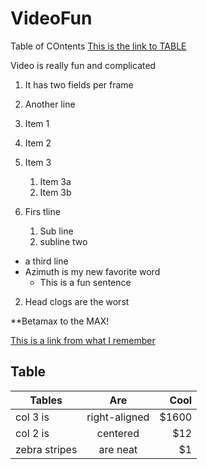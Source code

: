 # VideoFun

Table of COntents
[This is the link to TABLE](#Table)

Video is really fun and complicated
1. It has two fields per frame
1. Another line
1. Item 1
1. Item 2
1. Item 3
   1. Item 3a
   1. Item 3b

1. Firs tline
   1. Sub line
   1. subline two
* a third line
* Azimuth is my new favorite word
  * This is a fun sentence
2. Head clogs are the worst
  

**Betamax to the MAX!

[This is a link from what I remember](google.com)


## Table

| Tables        | Are           | Cool  |
| ------------- |:-------------:| -----:|
| col 3 is      | right-aligned | $1600 |
| col 2 is      | centered      |   $12 |
| zebra stripes | are neat      |    $1 |
